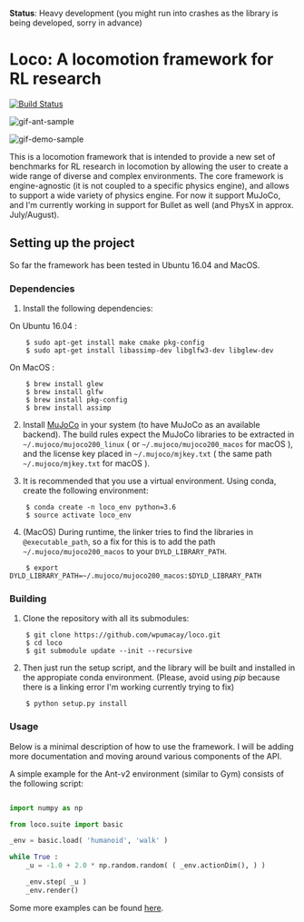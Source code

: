 **Status**: Heavy development (you might run into crashes as the library is being developed, sorry in advance)

# Loco: A locomotion framework for RL research

[![Build Status](https://travis-ci.com/wpumacay/loco.svg?branch=master)](https://travis-ci.com/wpumacay/loco)

![gif-ant-sample](https://media.giphy.com/media/u48REyy0BzCUzbLyXC/giphy.gif)

![gif-demo-sample](https://media.giphy.com/media/ZDEAQSUraLao0fOhHi/giphy.gif)

This is a locomotion framework that is intended to provide a new set of benchmarks 
for RL research in locomotion by allowing the user to create a wide range of
diverse and complex environments. The core framework is engine-agnostic (it is not
coupled to a specific physics engine), and allows to support a wide variety of
physics engine. For now it support MuJoCo, and I'm currently working in support
for Bullet as well (and PhysX in approx. July/August).

## Setting up the project

So far the framework has been tested in Ubuntu 16.04 and MacOS.

### Dependencies

1. Install the following dependencies:

On Ubuntu 16.04 :

```shell
    $ sudo apt-get install make cmake pkg-config
    $ sudo apt-get install libassimp-dev libglfw3-dev libglew-dev
```

On MacOS :

```shell
    $ brew install glew
    $ brew install glfw
    $ brew install pkg-config
    $ brew install assimp
```

2. Install [MuJoCo](https://www.roboti.us/index.html) in your system (to have MuJoCo 
   as an available backend). The build rules expect the MuJoCo libraries to be
   extracted in `~/.mujoco/mujoco200_linux` ( or `~/.mujoco/mujoco200_macos` for macOS ), 
   and the license key placed in `~/.mujoco/mjkey.txt` ( the same path `~/.mujoco/mjkey.txt` for macOS ).

3. It is recommended that you use a virtual environment. Using conda, create
   the following environment:

```shell
    $ conda create -n loco_env python=3.6
    $ source activate loco_env
```

4. (MacOS) During runtime, the linker tries to find the libraries in `@executable_path`, so
   a fix for this is to add the path `~/.mujoco/mujoco200_macos` to your `DYLD_LIBRARY_PATH`.

```shell
    $ export DYLD_LIBRARY_PATH=~/.mujoco/mujoco200_macos:$DYLD_LIBRARY_PATH
```

### Building

1. Clone the repository with all its submodules:

```shell
    $ git clone https://github.com/wpumacay/loco.git
    $ cd loco
    $ git submodule update --init --recursive
```

2. Then just run the setup script, and the library will be built and installed
   in the appropiate conda environment. (Please, avoid using *pip* because there
   is a linking error I'm working currently trying to fix)

```shell
    $ python setup.py install
```

### Usage

Below is a minimal description of how to use the framework. I will be adding
more documentation and moving around various components of the API.

A simple example for the Ant-v2 environment (similar to Gym) consists of the
following script:

```python

import numpy as np

from loco.suite import basic

_env = basic.load( 'humanoid', 'walk' )

while True :
    _u = -1.0 + 2.0 * np.random.random( ( _env.actionDim(), ) )

    _env.step( _u )
    _env.render()

```

Some more examples can be found [here](https://github.com/wpumacay/tysocMjc/tree/5cfd6106cd550e221b516f9b57b5623d3571f6b9/examples/python).
